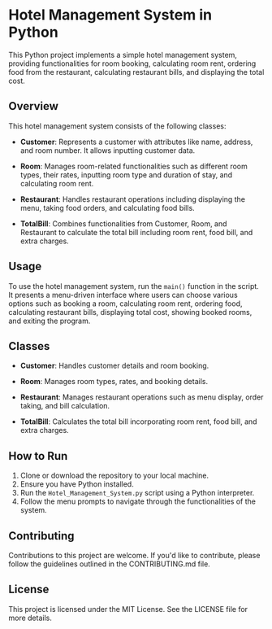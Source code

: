 # Hotel Management System in Python

This Python project implements a simple hotel management system, providing functionalities for room booking, calculating room rent, ordering food from the restaurant, calculating restaurant bills, and displaying the total cost.

## Overview

This hotel management system consists of the following classes:

- **Customer**: Represents a customer with attributes like name, address, and room number. It allows inputting customer data.

- **Room**: Manages room-related functionalities such as different room types, their rates, inputting room type and duration of stay, and calculating room rent.

- **Restaurant**: Handles restaurant operations including displaying the menu, taking food orders, and calculating food bills.

- **TotalBill**: Combines functionalities from Customer, Room, and Restaurant to calculate the total bill including room rent, food bill, and extra charges.

## Usage

To use the hotel management system, run the `main()` function in the script. It presents a menu-driven interface where users can choose various options such as booking a room, calculating room rent, ordering food, calculating restaurant bills, displaying total cost, showing booked rooms, and exiting the program.

## Classes

- **Customer**: Handles customer details and room booking.
  
- **Room**: Manages room types, rates, and booking details.
  
- **Restaurant**: Manages restaurant operations such as menu display, order taking, and bill calculation.
  
- **TotalBill**: Calculates the total bill incorporating room rent, food bill, and extra charges.

## How to Run

1. Clone or download the repository to your local machine.
2. Ensure you have Python installed.
3. Run the `Hotel_Management_System.py` script using a Python interpreter.
4. Follow the menu prompts to navigate through the functionalities of the system.

## Contributing

Contributions to this project are welcome. If you'd like to contribute, please follow the guidelines outlined in the CONTRIBUTING.md file.

## License

This project is licensed under the MIT License. See the LICENSE file for more details.
